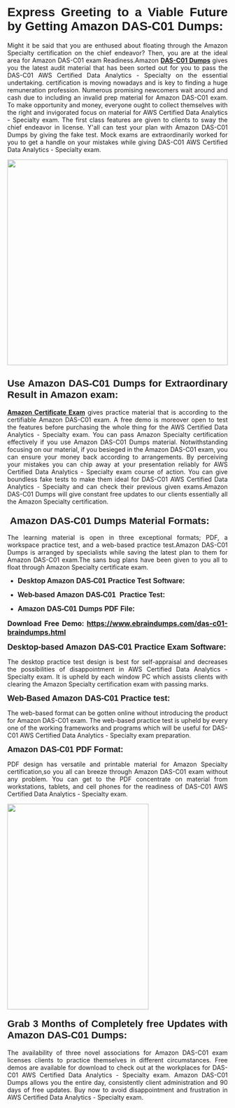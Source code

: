 <h1 dir="ltr" style="text-align: justify;"><span style="font-family:Verdana,Geneva,sans-serif;"><b>Express Greeting to a Viable Future by Getting Amazon DAS-C01 Dumps:</b></span></h1>

<p dir="ltr" style="text-align: justify;">Might it be said that you are enthused about floating through the Amazon Specialty certification on the chief endeavor? Then, you are at the ideal area for Amazon DAS-C01 exam Readiness.Amazon <a href="https://www.ebraindumps.com/das-c01-braindumps.html" target="_self"><strong>DAS-C01 Dumps</strong></a> gives you the latest audit material that has been sorted out for you to pass the DAS-C01 AWS Certified Data Analytics - Specialty on the essential undertaking. certification is moving nowadays and is key to finding a huge remuneration profession. Numerous promising newcomers wait around and cash due to including an invalid prep material for Amazon DAS-C01 exam. To make opportunity and money, everyone ought to collect themselves with the right and invigorated focus on material for AWS Certified Data Analytics - Specialty exam. The first class features are given to clients to sway the chief endeavor in license. Y'all can test your plan with Amazon DAS-C01 Dumps by giving the fake test. Mock exams are extraordinarily worked for you to get a handle on your mistakes while giving DAS-C01 AWS Certified Data Analytics - Specialty exam.</p>

<p dir="ltr" style="text-align: justify;"><a href="https://www.ebraindumps.com/das-c01-braindumps.html" target="_self"><img alt="" src="https://lh3.googleusercontent.com/pw/AMWts8Aj3tb-wF0OMpw147T1Bg9eAAj9fKo6ifFWMDCc6oU3qtU3KEqtRsEM2KRmm3UaDWRNIl4uKsuW21qaZWMz89XK1ad3jQX9oZiQAoJqInwJqRGpkLNoXMJEdtJjmgXii-lFlTr95P8IcS6Zx1e4FG44=w1098-h617-no?authuser=4" style="width: 100%; height: 470px;" /></a></p>

<h2 dir="ltr" style="text-align: justify;"><span style="font-size:22px;"><span style="font-family:Verdana,Geneva,sans-serif;"><strong>Use Amazon DAS-C01 Dumps for Extraordinary Result in Amazon exam:</strong></span></span></h2>

<p dir="ltr" style="text-align: justify;"><a href="https://www.ebraindumps.com/amazon-specialty-dumps.html" target="_self"><strong>Amazon Certificate Exam</strong></a> gives practice material that is according to the certifiable Amazon DAS-C01 exam. A free demo is moreover open to test the features before purchasing the whole thing for the AWS Certified Data Analytics - Specialty exam. You can pass Amazon Specialty certification effectively if you use Amazon DAS-C01 Dumps material. Notwithstanding focusing on our material, if you besieged in the Amazon DAS-C01 exam, you can ensure your money back according to arrangements. By perceiving your mistakes you can chip away at your presentation reliably for AWS Certified Data Analytics - Specialty exam course of action. You can give boundless fake tests to make them ideal for DAS-C01 AWS Certified Data Analytics - Specialty and can check their previous given exams.Amazon DAS-C01 Dumps will give constant free updates to our clients essentially all the Amazon Specialty certification.</p>

<h3 dir="ltr" style="text-align: justify;"><span style="font-size:22px;"><span style="font-family:Verdana,Geneva,sans-serif;"><strong> Amazon DAS-C01 Dumps Material Formats:</strong></span></span></h3>

<p dir="ltr" style="text-align: justify;">The learning material is open in three exceptional formats; PDF, a workspace practice test, and a web-based practice test.Amazon DAS-C01 Dumps is arranged by specialists while saving the latest plan to them for Amazon DAS-C01 exam.The sans bug plans have been given to you all to float through Amazon Specialty certificate exam.</p>

<ul dir="ltr">
	<li style="text-align: justify;"><span style="font-size:16px;"><span style="font-family:Verdana,Geneva,sans-serif;"><b>Desktop Amazon DAS-C01 Practice Test Software: </b></span></span></li>
	<li style="text-align: justify;">
	<p><span style="font-size:16px;"><span style="font-family:Verdana,Geneva,sans-serif;"><b id="docs-internal-guid-44b45a43-7fff-2325-b530-fbb6de77fdb4">Web-based Amazon DAS-C01  Practice Test:</b></span></span></p>
	</li>
	<li role="presentation" style="text-align: justify;"><span style="font-size:16px;"><span style="font-family:Verdana,Geneva,sans-serif;"><b id="docs-internal-guid-44b45a43-7fff-2325-b530-fbb6de77fdb4">Amazon DAS-C01 Dumps PDF File:</b> </span></span></li>
</ul>

<p dir="ltr" style="text-align: justify;"><span style="font-size:16px;"><strong>Download Free Demo: <a href="https://www.ebraindumps.com/das-c01-braindumps.html" target="_self">https://www.ebraindumps.com/das-c01-braindumps.html</a></strong></span></p>

<p dir="ltr" style="text-align: justify;"><span style="font-size:18px;"><span style="font-family:Verdana,Geneva,sans-serif;"><b id="docs-internal-guid-44b45a43-7fff-2325-b530-fbb6de77fdb4">Desktop-based </b><b>Amazon DAS-C01 Practice Exam Software:</b></span></span></p>

<p dir="ltr" style="text-align: justify;">The desktop practice test design is best for self-appraisal and decreases the possibilities of disappointment in AWS Certified Data Analytics - Specialty exam. It is upheld by each window PC which assists clients with clearing the Amazon Specialty certification exam with passing marks.</p>

<p dir="ltr" style="text-align: justify;"><span style="font-size:18px;"><span style="font-family:Verdana,Geneva,sans-serif;"><b>Web-Based Amazon DAS-C01 Practice test:</b></span></span></p>

<p dir="ltr" style="text-align: justify;">The web-based format can be gotten online without introducing the product for Amazon DAS-C01 exam. The web-based practice test is upheld by every one of the working frameworks and programs which will be useful for DAS-C01 AWS Certified Data Analytics - Specialty exam preparation.</p>

<p dir="ltr" style="text-align: justify;"><span style="font-size:18px;"><span style="font-family:Verdana,Geneva,sans-serif;"><b>Amazon DAS-C01 PDF Format:</b></span></span></p>

<p dir="ltr" style="text-align: justify;">PDF design has versatile and printable material for Amazon Specialty certification,so you all can breeze through Amazon DAS-C01 exam without any problem. You can get to the PDF concentrate on material from workstations, tablets, and cell phones for the readiness of DAS-C01 AWS Certified Data Analytics - Specialty exam.</p>

<p dir="ltr" style="text-align: justify;"><a href="https://www.ebraindumps.com/das-c01-braindumps.html" target="_self"><img alt="" src="https://lh3.googleusercontent.com/pw/AMWts8Cm0-aiB9xC_FPL6GMf_gRc8bGJDkUG0gzD_GNwF--xl3UqafByTFN8nh78SU7aGuHZFgFzPFfPw8DPYtpQLPn5Yzy7__RrfyR3tcnJW6pSf-MMu652cZxPK9fQfq2DRLK-vEhbQGsNVpaasFd-xlwx=w1179-h617-no?authuser=4" style="width: 80%; height: 470px;" /></a></p>

<h4 dir="ltr" style="text-align: justify;"><b><span style="font-size:22px;"><span style="font-family:Verdana,Geneva,sans-serif;">Grab 3 Months of Completely free Updates with Amazon DAS-C01 Dumps:</span></span></b></h4>

<p dir="ltr" style="text-align: justify;">The availability of three novel associations for Amazon DAS-C01 exam licenses clients to practice themselves in different circumstances. Free demos are available for download to check out at the workplaces for DAS-C01 AWS Certified Data Analytics - Specialty exam. Amazon DAS-C01 Dumps allows you the entire day, consistently client administration and 90 days of free updates. Buy now to avoid disappointment and frustration in AWS Certified Data Analytics - Specialty exam.</p>

<p style="text-align: justify;"> </p>
